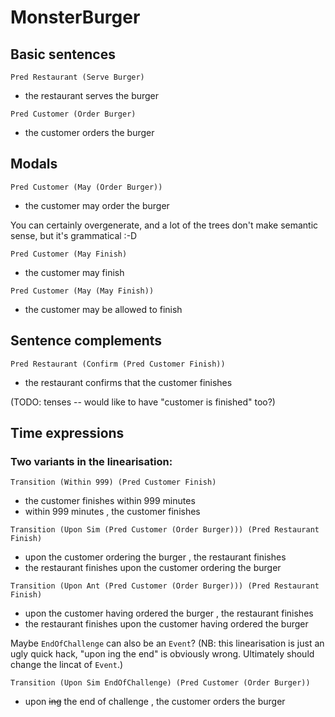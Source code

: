 # MonsterBurger

## Basic sentences 

`Pred Restaurant (Serve Burger)`  
* the restaurant serves the burger

`Pred Customer (Order Burger)`  
* the customer orders the burger

## Modals 
`Pred Customer (May (Order Burger))`  
* the customer may order the burger

You can certainly overgenerate, and a lot of the trees don't make semantic sense, but it's grammatical :-D

`Pred Customer (May Finish)`  
* the customer may finish

`Pred Customer (May (May Finish))`  
* the customer may be allowed to finish

## Sentence complements

`Pred Restaurant (Confirm (Pred Customer Finish))`  
* the restaurant confirms that the customer finishes

(TODO: tenses -- would like to have "customer is finished" too?)

## Time expressions


### Two variants in the linearisation: 

`Transition (Within 999) (Pred Customer Finish)`  
* the customer finishes within 999 minutes
* within 999 minutes , the customer finishes

`Transition (Upon Sim (Pred Customer (Order Burger))) (Pred Restaurant Finish)`  
* upon the customer ordering the burger , the restaurant finishes
* the restaurant finishes upon the customer ordering the burger

`Transition (Upon Ant (Pred Customer (Order Burger))) (Pred Restaurant Finish)`  
* upon the customer having ordered the burger , the restaurant finishes
* the restaurant finishes upon the customer having ordered the burger

Maybe `EndOfChallenge` can also be an `Event`? (NB: this linearisation is just an ugly quick hack, "upon ing the end" is obviously wrong. Ultimately should change the lincat of `Event`.)

`Transition (Upon Sim EndOfChallenge) (Pred Customer (Order Burger))`  
* upon ~~ing~~ the end of challenge , the customer orders the burger
